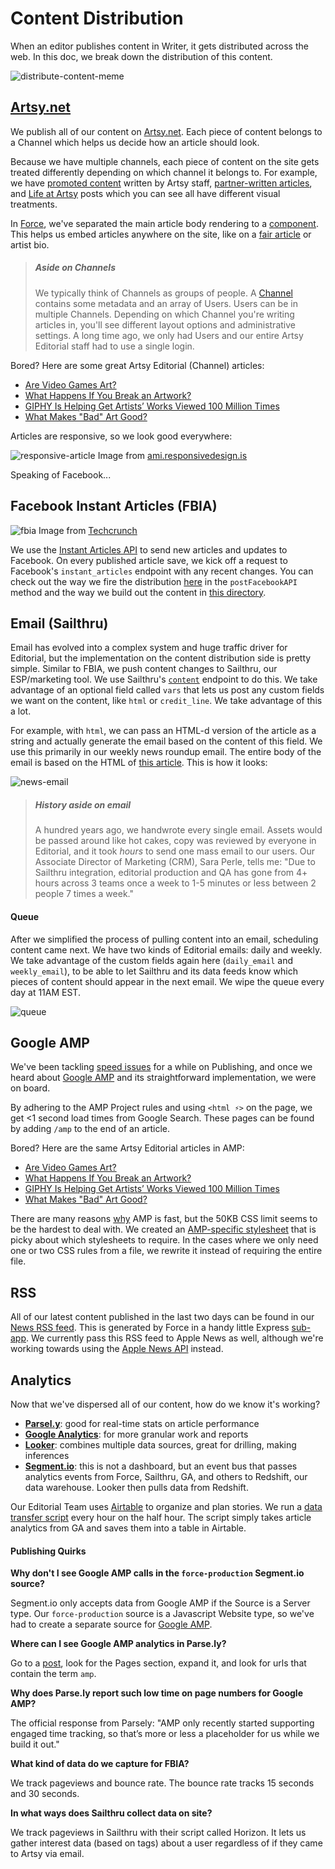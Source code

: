 # Content Distribution

When an editor publishes content in Writer, it gets distributed across the web. In this doc, we break down the distribution of this content.

![distribute-content-meme](http://files.artsy.net/images/screen-shot-2017-05-25-at-40907-pm.png)

## [Artsy.net](https://www.artsy.net/articles)

We publish all of our content on [Artsy.net](https://www.artsy.net/articles). Each piece of content belongs to a Channel which helps us decide how an article should look.

Because we have multiple channels, each piece of content on the site gets treated differently depending on which channel it belongs to. For example, we have [promoted content](https://www.artsy.net/article/artsy-school-s-out-for-the-summer-paul-winstanley-s-spare-portraits-of-empty-art-schools) written by Artsy staff, [partner-written articles](https://www.artsy.net/waterhouse-and-dodd/article/waterhouse-dodd-interview-juliette-losq), and [Life at Artsy](https://www.artsy.net/article/daniel-doubrovkine-what-do-software-engineers-do) posts which you can see all have different visual treatments.

In [Force](https://github.com/artsy/force), we've separated the main article body rendering to a [component](https://github.com/artsy/force/tree/master/desktop/components/article). This helps us embed articles anywhere on the site, like on a [fair article](https://www.artsy.net/the-armory-show-2017/info/about-the-fair) or artist bio.

>##### Aside on Channels
> We typically think of Channels as groups of people. A [Channel](https://github.com/artsy/positron/blob/master/api/apps/channels/model.coffee) contains some metadata and an array of Users. Users can be in multiple Channels. Depending on which Channel you're writing articles in, you'll see different layout options and administrative settings. A long time ago, we only had Users and our entire Artsy Editorial staff had to use a single login.

Bored? Here are some great Artsy Editorial (Channel) articles:
- [Are Video Games Art?](https://www.artsy.net/article/artsy-editorial-are-video-games-art)
- [What Happens If You Break an Artwork?](https://www.artsy.net/article/artsy-editorial-break-artwork)
- [GIPHY Is Helping Get Artists’ Works Viewed 100 Million Times](https://www.artsy.net/article/artsy-editorial-giphy-artists-works-viewed-100-million-times)
- [What Makes "Bad" Art Good?](https://www.artsy.net/article/artsy-editorial-bad-art-good)

Articles are responsive, so we look good everywhere:

![responsive-article](http://files.artsy.net/images/screen-shot-2017-05-25-at-13624-pm.png)
Image from [ami.responsivedesign.is](http://ami.responsivedesign.is/)

Speaking of Facebook...

## Facebook Instant Articles (FBIA)

![fbia](https://tctechcrunch2011.files.wordpress.com/2015/10/instant-articles-gif.gif)
Image from [Techcrunch](https://techcrunch.com/2016/02/17/instant-articles/)

We use the [Instant Articles API](https://developers.facebook.com/docs/instant-articles/api) to send new articles and updates to Facebook. On every published article save, we kick off a request to Facebook's `instant_articles` endpoint with any recent changes. You can check out the way we fire the distribution [here](https://github.com/artsy/positron/blob/master/api/apps/articles/model/distribute.coffee) in the `postFacebookAPI` method and the way we build out the content in [this directory](https://github.com/artsy/positron/tree/master/api/apps/articles/components/instant_articles).

## Email (Sailthru)

Email has evolved into a complex system and huge traffic driver for Editorial, but the implementation on the content distribution side is pretty simple. Similar to FBIA, we push content changes to Sailthru, our ESP/marketing tool. We use Sailthru's [`content`](https://getstarted.sailthru.com/developers/api/content/) endpoint to do this. We take advantage of an optional field called `vars` that lets us post any custom fields we want on the content, like `html` or `credit_line`. We take advantage of this a lot.

For example, with `html`, we can pass an HTML-d version of the article as a string and actually generate the email based on the content of this field. We use this primarily in our weekly news roundup email. The entire body of the email is based on the HTML of [this article](https://www.artsy.net/article/artsy-editorial-panama-papers-expose-art-world-and-the-9-other-biggest-news-stories-this-week). This is how it looks: 

![news-email](http://files.artsy.net/images/screen-shot-2017-05-25-at-60235-pm.png)

> ##### History aside on email
> A hundred years ago, we handwrote every single email. Assets would be passed around like hot cakes, copy was reviewed by everyone in Editorial,  and it took _hours_ to send one mass email to our users. Our Associate Director of Marketing (CRM), Sara Perle, tells me: "Due to Sailthru integration, editorial production and QA has gone from 4+ hours across 3 teams once a week to 1-5 minutes or less between 2 people 7 times a week."

#### Queue

After we simplified the process of pulling content into an email, scheduling content came next. We have two kinds of Editorial emails: daily and weekly. We take advantage of the custom fields again here (`daily_email` and `weekly_email`), to be able to let Sailthru and its data feeds know which pieces of content should appear in the next email. We wipe the queue every day at 11AM EST.

![queue](http://files.artsy.net/images/screen-shot-2017-05-25-at-63052-pm.png)


## Google AMP

We've been tackling [speed issues](http://artsy.github.io/blog/2016/11/02/improving-page-speed-with-graphql/) for a while on Publishing, and once we heard about [Google AMP](https://www.ampproject.org/) and its straightforward implementation, we were on board. 

By adhering to the AMP Project rules and using `<html ⚡>` on the page, we get \<1 second load times from Google Search. These pages can be found by adding `/amp` to the end of an article.

Bored? Here are the same Artsy Editorial articles in AMP:
- [Are Video Games Art?](https://www.artsy.net/article/artsy-editorial-are-video-games-art/amp)
- [What Happens If You Break an Artwork?](https://www.artsy.net/article/artsy-editorial-break-artwork/amp)
- [GIPHY Is Helping Get Artists’ Works Viewed 100 Million Times](https://www.artsy.net/article/artsy-editorial-giphy-artists-works-viewed-100-million-times/amp)
- [What Makes "Bad" Art Good?](https://www.artsy.net/article/artsy-editorial-bad-art-good/amp)

There are many reasons [why](https://medium.com/@cramforce/why-amp-is-fast-7d2ff1f48597) AMP is fast, but the 50KB CSS limit seems to be the hardest to deal with. We created an [AMP-specific stylesheet](https://github.com/artsy/force/blob/master/desktop/apps/article/stylesheets/amp.styl) that is picky about which stylesheets to require. In the cases where we only need one or two CSS rules from a file, we rewrite it instead of requiring the entire file.

## RSS

All of our latest content published in the last two days can be found in our [News RSS feed](https://www.artsy.net/rss/news). This is generated by Force in a handy little Express [sub-app](https://github.com/artsy/force/tree/master/desktop/apps/rss). We currently pass this RSS feed to Apple News as well, although we're working towards using the [Apple News API](https://developer.apple.com/library/content/documentation/General/Conceptual/News_API_Ref/index.html) instead.

## Analytics

Now that we've dispersed all of our content, how do we know it's working?

- **[Parsel.y](http://parse.ly)**: good for real-time stats on article performance
- **[Google Analytics](https://analytics.google.com)**: for more granular work and reports
- **[Looker](https://artsy.looker.com)**: combines multiple data sources, great for drilling, making inferences
- **[Segment.io](https://segment.io)**: this is not a dashboard, but an event bus that passes analytics events from Force, Sailthru, GA, and others to Redshift, our data warehouse. Looker then pulls data from Redshift.

Our Editorial Team uses [Airtable](https://airtable.com) to organize and plan stories. We run a [data transfer script](https://github.com/artsy/positron/blob/master/scripts/ga_airtable_transfer.js) every hour on the half hour. The script simply takes article analytics from GA and saves them into a table in Airtable.

#### Publishing Quirks

**Why don't I see Google AMP calls in the `force-production` Segment.io source?**

Segment.io only accepts data from Google AMP if the Source is a Server type. Our `force-production` source is a Javascript Website type, so we've had to create a separate source for [Google AMP](https://segment.com/artsy-engineering/sources/googleamp/overview).

**Where can I see Google AMP analytics in Parse.ly?**

Go to a [post](https://dash.parsely.com/artsy.net/posts/zeZzxls1qwb-how-bernini-captured-the-power-of-human-sexuality-in-stone/), look for the Pages section, expand it, and look for urls that contain the term `amp`.

**Why does Parse.ly report such low time on page numbers for Google AMP?**

The official response from Parsely: "AMP only recently started supporting engaged time tracking, so that’s more or less a placeholder for us while we build it out."

**What kind of data do we capture for FBIA?**

We track pageviews and bounce rate. The bounce rate tracks 15 seconds and 30 seconds.

**In what ways does Sailthru collect data on site?**

We track pageviews in Sailthru with their script called Horizon. It lets us gather interest data (based on tags) about a user regardless of if they came to Artsy via email.